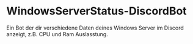 # WindowsServerStatus-DiscordBot
Ein Bot der dir verschiedene Daten deines Windows Server im Discord anzeigt, z.B. CPU und Ram Auslasstung.
